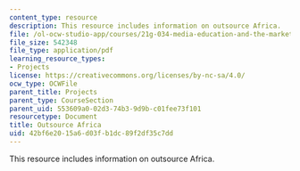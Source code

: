 ```yaml
---
content_type: resource
description: This resource includes information on outsource Africa.
file: /ol-ocw-studio-app/courses/21g-034-media-education-and-the-marketplace-fall-2005/42bf6e2015a6d03fb1dc89f2df35c7dd_MIT21G_034F05_outsourcing.pdf
file_size: 542348
file_type: application/pdf
learning_resource_types:
- Projects
license: https://creativecommons.org/licenses/by-nc-sa/4.0/
ocw_type: OCWFile
parent_title: Projects
parent_type: CourseSection
parent_uid: 553609a0-02d3-74b3-9d9b-c01fee73f101
resourcetype: Document
title: Outsource Africa
uid: 42bf6e20-15a6-d03f-b1dc-89f2df35c7dd
---
```

This resource includes information on outsource Africa.